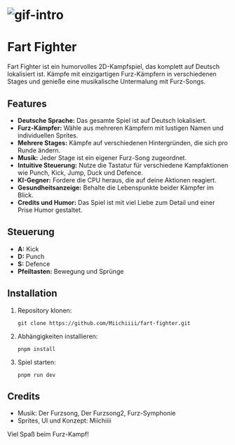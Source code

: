 # ![gif-intro](gif-intro.gif)

# Fart Fighter

Fart Fighter ist ein humorvolles 2D-Kampfspiel, das komplett auf Deutsch lokalisiert ist. Kämpfe mit einzigartigen Furz-Kämpfern in verschiedenen Stages und genieße eine musikalische Untermalung mit Furz-Songs.

## Features

- **Deutsche Sprache:** Das gesamte Spiel ist auf Deutsch lokalisiert.
- **Furz-Kämpfer:** Wähle aus mehreren Kämpfern mit lustigen Namen und individuellen Sprites.
- **Mehrere Stages:** Kämpfe auf verschiedenen Hintergründen, die sich pro Runde ändern.
- **Musik:** Jeder Stage ist ein eigener Furz-Song zugeordnet.
- **Intuitive Steuerung:** Nutze die Tastatur für verschiedene Kampfaktionen wie Punch, Kick, Jump, Duck und Defence.
- **KI-Gegner:** Fordere die CPU heraus, die auf deine Aktionen reagiert.
- **Gesundheitsanzeige:** Behalte die Lebenspunkte beider Kämpfer im Blick.
- **Credits und Humor:** Das Spiel ist mit viel Liebe zum Detail und einer Prise Humor gestaltet.

## Steuerung

- **A:** Kick
- **D:** Punch
- **S:** Defence
- **Pfeiltasten:** Bewegung und Sprünge

## Installation

1. Repository klonen:
   ```
   git clone https://github.com/Miichiiii/fart-fighter.git
   ```
2. Abhängigkeiten installieren:
   ```
   pnpm install
   ```
3. Spiel starten:
   ```
   pnpm run dev
   ```

## Credits

- Musik: Der Furzsong, Der Furzsong2, Furz-Symphonie
- Sprites, UI und Konzept: Miichiiii

Viel Spaß beim Furz-Kampf!
